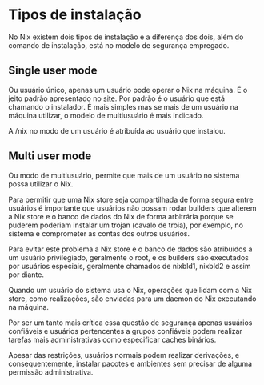 # Tipos de instalação

No Nix existem dois tipos de instalação e a diferença dos dois, além do comando de instalação, está no modelo de segurança empregado.

## Single user mode

Ou usuário único, apenas um usuário pode operar o Nix na máquina. É o jeito padrão apresentado no [site](https://nixos.org/download.html). Por padrão é o usuário que está chamando o instalador. É mais simples mas se mais de um usuário na máquina utilizar, o modelo de multiusuário é mais indicado.

A /nix no modo de um usuário é atribuída ao usuário que instalou.

## Multi user mode

Ou modo de multiusuário, permite que mais de um usuário no sistema possa utilizar o Nix.

Para permitir que uma Nix store seja compartilhada de forma segura entre usuários é importante que usuários não possam rodar builders que alterem a Nix store e o banco de dados do Nix de forma arbitrária porque se puderem poderiam instalar um trojan (cavalo de troia), por exemplo, no sistema e comprometer as contas dos outros usuários.

Para evitar este problema a Nix store e o banco de dados são atribuídos a um usuário privilegiado, geralmente o root, e os builders são executados por usuários especiais, geralmente chamados de nixbld1, nixbld2 e assim por diante.

Quando um usuário do sistema usa o Nix, operações que lidam com a Nix store, como realizações, são enviadas para um daemon do Nix executando na máquina.

Por ser um tanto mais crítica essa questão de segurança apenas usuários confiáveis e usuários pertencentes a grupos confiáveis podem realizar tarefas mais administrativas como especificar caches binários.

Apesar das restrições, usuários normais podem realizar derivações, e consequentemente, instalar pacotes e ambientes sem precisar de alguma permissão administrativa.
